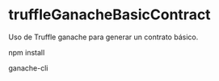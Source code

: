 # truffleGanacheBasicContract
Uso de Truffle ganache para generar un contrato básico.

npm install

ganache-cli
